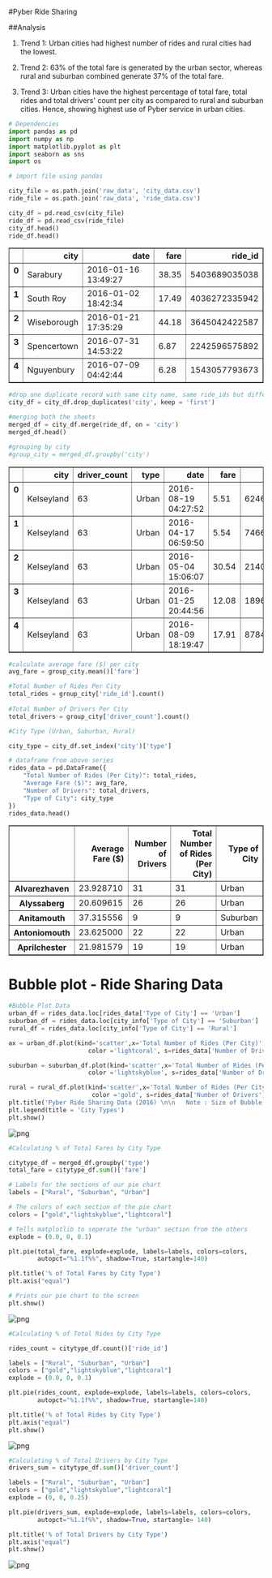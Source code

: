 
#Pyber Ride Sharing 

##Analysis

1. Trend 1: Urban cities had highest number of rides and rural cities had the lowest.

2. Trend 2: 63% of the total fare is generated by the urban sector, whereas rural and suburban combined generate 37% of the total fare.

3. Trend 3: Urban cities have the highest percentage of total fare, total rides and total drivers' count per city as compared to rural and suburban cities. Hence, showing highest use of Pyber service in urban cities.


```python
# Dependencies
import pandas as pd
import numpy as np
import matplotlib.pyplot as plt
import seaborn as sns
import os
```


```python
# import file using pandas

city_file = os.path.join('raw_data', 'city_data.csv')
ride_file = os.path.join('raw_data', 'ride_data.csv')

city_df = pd.read_csv(city_file)
ride_df = pd.read_csv(ride_file)
city_df.head()
ride_df.head()
```




<div>
<style>
    .dataframe thead tr:only-child th {
        text-align: right;
    }

    .dataframe thead th {
        text-align: left;
    }

    .dataframe tbody tr th {
        vertical-align: top;
    }
</style>
<table border="1" class="dataframe">
  <thead>
    <tr style="text-align: right;">
      <th></th>
      <th>city</th>
      <th>date</th>
      <th>fare</th>
      <th>ride_id</th>
    </tr>
  </thead>
  <tbody>
    <tr>
      <th>0</th>
      <td>Sarabury</td>
      <td>2016-01-16 13:49:27</td>
      <td>38.35</td>
      <td>5403689035038</td>
    </tr>
    <tr>
      <th>1</th>
      <td>South Roy</td>
      <td>2016-01-02 18:42:34</td>
      <td>17.49</td>
      <td>4036272335942</td>
    </tr>
    <tr>
      <th>2</th>
      <td>Wiseborough</td>
      <td>2016-01-21 17:35:29</td>
      <td>44.18</td>
      <td>3645042422587</td>
    </tr>
    <tr>
      <th>3</th>
      <td>Spencertown</td>
      <td>2016-07-31 14:53:22</td>
      <td>6.87</td>
      <td>2242596575892</td>
    </tr>
    <tr>
      <th>4</th>
      <td>Nguyenbury</td>
      <td>2016-07-09 04:42:44</td>
      <td>6.28</td>
      <td>1543057793673</td>
    </tr>
  </tbody>
</table>
</div>




```python
#drop one duplicate record with same city name, same ride_ids but different # of drivers
city_df = city_df.drop_duplicates('city', keep = 'first')

#merging both the sheets
merged_df = city_df.merge(ride_df, on = 'city')
merged_df.head()

#grouping by city
#group_city = merged_df.groupby('city')
```




<div>
<style>
    .dataframe thead tr:only-child th {
        text-align: right;
    }

    .dataframe thead th {
        text-align: left;
    }

    .dataframe tbody tr th {
        vertical-align: top;
    }
</style>
<table border="1" class="dataframe">
  <thead>
    <tr style="text-align: right;">
      <th></th>
      <th>city</th>
      <th>driver_count</th>
      <th>type</th>
      <th>date</th>
      <th>fare</th>
      <th>ride_id</th>
    </tr>
  </thead>
  <tbody>
    <tr>
      <th>0</th>
      <td>Kelseyland</td>
      <td>63</td>
      <td>Urban</td>
      <td>2016-08-19 04:27:52</td>
      <td>5.51</td>
      <td>6246006544795</td>
    </tr>
    <tr>
      <th>1</th>
      <td>Kelseyland</td>
      <td>63</td>
      <td>Urban</td>
      <td>2016-04-17 06:59:50</td>
      <td>5.54</td>
      <td>7466473222333</td>
    </tr>
    <tr>
      <th>2</th>
      <td>Kelseyland</td>
      <td>63</td>
      <td>Urban</td>
      <td>2016-05-04 15:06:07</td>
      <td>30.54</td>
      <td>2140501382736</td>
    </tr>
    <tr>
      <th>3</th>
      <td>Kelseyland</td>
      <td>63</td>
      <td>Urban</td>
      <td>2016-01-25 20:44:56</td>
      <td>12.08</td>
      <td>1896987891309</td>
    </tr>
    <tr>
      <th>4</th>
      <td>Kelseyland</td>
      <td>63</td>
      <td>Urban</td>
      <td>2016-08-09 18:19:47</td>
      <td>17.91</td>
      <td>8784212854829</td>
    </tr>
  </tbody>
</table>
</div>




```python
#calculate average fare ($) per city
avg_fare = group_city.mean()['fare']

#Total Number of Rides Per City
total_rides = group_city['ride_id'].count()
                         
#Total Number of Drivers Per City
total_drivers = group_city['driver_count'].count()

#City Type (Urban, Suburban, Rural)

city_type = city_df.set_index('city')['type']

# dataframe from above series
rides_data = pd.DataFrame({
    "Total Number of Rides (Per City)": total_rides,
    "Average Fare ($)": avg_fare,
    "Number of Drivers": total_drivers,
    "Type of City": city_type
})
rides_data.head()
```




<div>
<style>
    .dataframe thead tr:only-child th {
        text-align: right;
    }

    .dataframe thead th {
        text-align: left;
    }

    .dataframe tbody tr th {
        vertical-align: top;
    }
</style>
<table border="1" class="dataframe">
  <thead>
    <tr style="text-align: right;">
      <th></th>
      <th>Average Fare ($)</th>
      <th>Number of Drivers</th>
      <th>Total Number of Rides (Per City)</th>
      <th>Type of City</th>
    </tr>
  </thead>
  <tbody>
    <tr>
      <th>Alvarezhaven</th>
      <td>23.928710</td>
      <td>31</td>
      <td>31</td>
      <td>Urban</td>
    </tr>
    <tr>
      <th>Alyssaberg</th>
      <td>20.609615</td>
      <td>26</td>
      <td>26</td>
      <td>Urban</td>
    </tr>
    <tr>
      <th>Anitamouth</th>
      <td>37.315556</td>
      <td>9</td>
      <td>9</td>
      <td>Suburban</td>
    </tr>
    <tr>
      <th>Antoniomouth</th>
      <td>23.625000</td>
      <td>22</td>
      <td>22</td>
      <td>Urban</td>
    </tr>
    <tr>
      <th>Aprilchester</th>
      <td>21.981579</td>
      <td>19</td>
      <td>19</td>
      <td>Urban</td>
    </tr>
  </tbody>
</table>
</div>



# Bubble plot - Ride Sharing Data


```python
#Bubble Plot Data
urban_df = rides_data.loc[rides_data['Type of City'] == 'Urban']
suburban_df = rides_data.loc[city_info['Type of City'] == 'Suburban']
rural_df = rides_data.loc[city_info['Type of City'] == 'Rural']

ax = urban_df.plot(kind='scatter',x='Total Number of Rides (Per City)', y='Average Fare ($)', grid ='true', alpha = 0.8,
                      color ='lightcoral', s=rides_data['Number of Drivers']*10, edgecolor = 'black', label = 'Urban', title = 'Pyber Ride Sharing Data (2016)', )

suburban = suburban_df.plot(kind='scatter',x='Total Number of Rides (Per City)', y='Average Fare ($)',grid ='true',alpha = 0.8, ax=ax,
                      color ='lightskyblue', s=rides_data['Number of Drivers']*10, edgecolor = 'black', label = 'Suburban', title = 'Pyber Ride Sharing Data (2016)')

rural = rural_df.plot(kind='scatter',x='Total Number of Rides (Per City)', y='Average Fare ($)',grid ='true',alpha = 0.8, ax=ax,
                       color ='gold', s=rides_data['Number of Drivers']*10, edgecolor = 'black',label = 'Rural',title = 'Pyber Ride Sharing Data (2016)')
plt.title('Pyber Ride Sharing Data (2016) \n\n   Note : Size of Bubble Corresponds to Number of Drivers per City')
plt.legend(title = 'City Types')
plt.show()
```


![png](output_6_0.png)



```python
#Calculating % of Total Fares by City Type

citytype_df = merged_df.groupby('type')
total_fare = citytype_df.sum()['fare']

# Labels for the sections of our pie chart
labels = ["Rural", "Suburban", "Urban"]

# The colors of each section of the pie chart
colors = ["gold","lightskyblue","lightcoral"]

# Tells matplotlib to seperate the "urban" section from the others
explode = (0.0, 0, 0.1)

plt.pie(total_fare, explode=explode, labels=labels, colors=colors,
        autopct="%1.1f%%", shadow=True, startangle=140)

plt.title('% of Total Fares by City Type')
plt.axis("equal")

# Prints our pie chart to the screen
plt.show()
```


![png](output_7_0.png)



```python
#Calculating % of Total Rides by City Type

rides_count = citytype_df.count()['ride_id']

labels = ["Rural", "Suburban", "Urban"]
colors = ["gold","lightskyblue","lightcoral"]
explode = (0.0, 0, 0.1)

plt.pie(rides_count, explode=explode, labels=labels, colors=colors,
        autopct="%1.1f%%", shadow=True, startangle=140)

plt.title('% of Total Rides by City Type')
plt.axis("equal")
plt.show()
```


![png](output_8_0.png)



```python
#Calculating % of Total Drivers by City Type
drivers_sum = citytype_df.sum()['driver_count']

labels = ["Rural", "Suburban", "Urban"]
colors = ["gold","lightskyblue","lightcoral"]
explode = (0, 0, 0.25)

plt.pie(drivers_sum, explode=explode, labels=labels, colors=colors,
        autopct="%1.1f%%", shadow=True, startangle= 140)

plt.title('% of Total Drivers by City Type')
plt.axis("equal")
plt.show()
```


![png](output_9_0.png)

